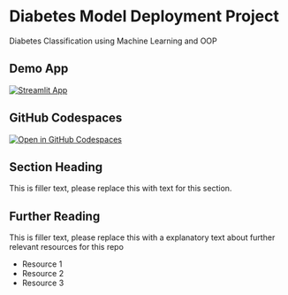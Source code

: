 # Diabetes Model Deployment Project

Diabetes Classification using Machine Learning and OOP

## Demo App

[![Streamlit App](https://static.streamlit.io/badges/streamlit_badge_black_white.svg)](https://diabetesmodeldepasg-dvn8kjpdzgg3ums4mh4m8h.streamlit.app/)

## GitHub Codespaces

[![Open in GitHub Codespaces](https://github.com/codespaces/badge.svg)](https://codespaces.new/streamlit/app-starter-kit?quickstart=1)

## Section Heading

This is filler text, please replace this with text for this section.

## Further Reading

This is filler text, please replace this with a explanatory text about further relevant resources for this repo
- Resource 1
- Resource 2
- Resource 3
